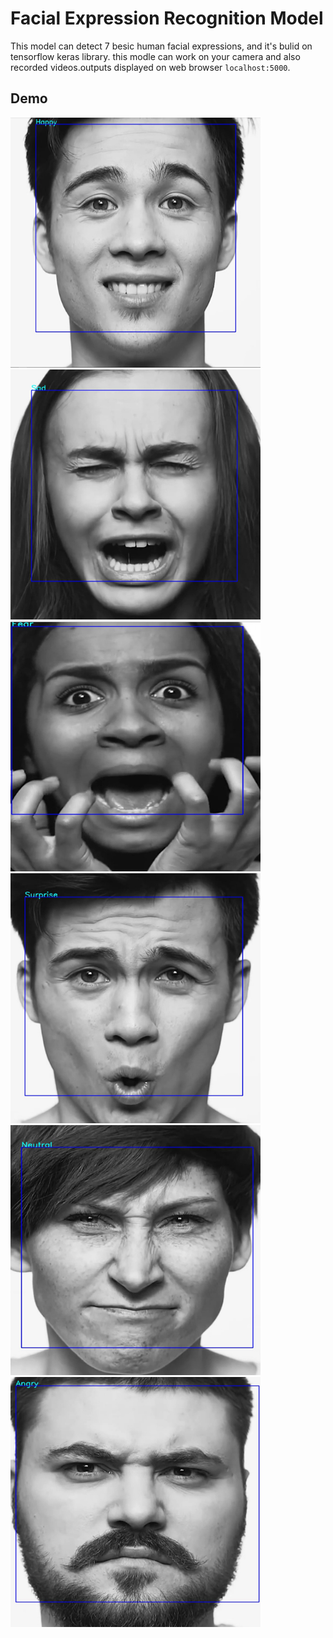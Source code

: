 # Facial Expression Recognition Model

This model can detect 7 besic human facial expressions, and it's bulid on tensorflow keras library. this modle can work on your camera and also recorded 
videos.outputs displayed on web browser `localhost:5000`.


## Demo
<img src="demo/Screenshot 2020-12-02 134126.jpg" width=400px height=400px>   <img src="demo/Screenshot 2020-12-02 134307.jpg" width=400px height=400px>
<img src="demo/Screenshot 2020-12-02 134335.jpg" width=400px height=400px>   <img src="demo/Screenshot 2020-12-02 134408.jpg" width=400px height=400px>
<img src="demo/Screenshot 2020-12-02 134429.jpg" width=400px height=400px>   <img src="demo/Screenshot 2020-12-02 134553.jpg" width=400px height=400px>
